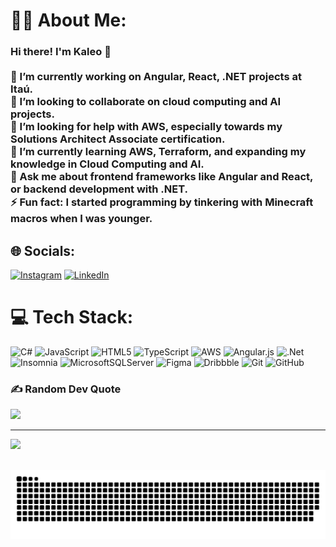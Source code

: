 # 👩‍💻 About Me:
### Hi there! I'm Kaleo 👋<br><br>🔭 I’m currently working on Angular, React, .NET projects at Itaú.  <br>👯 I’m looking to collaborate on cloud computing and AI projects.  <br>🤝 I’m looking for help with AWS, especially towards my Solutions Architect Associate certification.  <br>🌱 I’m currently learning AWS, Terraform, and expanding my knowledge in Cloud Computing and AI.  <br>💬 Ask me about frontend frameworks like Angular and React, or backend development with .NET.  <br>⚡ Fun fact: I started programming by tinkering with Minecraft macros when I was younger.


## 🌐 Socials:
[![Instagram](https://img.shields.io/badge/Instagram-%23E4405F.svg?logo=Instagram&logoColor=white)](https://instagram.com/kaleobonatto) [![LinkedIn](https://img.shields.io/badge/LinkedIn-%230077B5.svg?logo=linkedin&logoColor=white)](https://linkedin.com/in/kaleobonatto) 

# 💻 Tech Stack:
![C#](https://img.shields.io/badge/c%23-%23239120.svg?style=flat-square&logo=csharp&logoColor=white) ![JavaScript](https://img.shields.io/badge/javascript-%23323330.svg?style=flat-square&logo=javascript&logoColor=%23F7DF1E) ![HTML5](https://img.shields.io/badge/html5-%23E34F26.svg?style=flat-square&logo=html5&logoColor=white) ![TypeScript](https://img.shields.io/badge/typescript-%23007ACC.svg?style=flat-square&logo=typescript&logoColor=white) ![AWS](https://img.shields.io/badge/AWS-%23FF9900.svg?style=flat-square&logo=amazon-aws&logoColor=white) ![Angular.js](https://img.shields.io/badge/angular.js-%23E23237.svg?style=flat-square&logo=angularjs&logoColor=white) ![.Net](https://img.shields.io/badge/.NET-5C2D91?style=flat-square&logo=.net&logoColor=white) ![Insomnia](https://img.shields.io/badge/Insomnia-black?style=flat-square&logo=insomnia&logoColor=5849BE) ![MicrosoftSQLServer](https://img.shields.io/badge/Microsoft%20SQL%20Server-CC2927?style=flat-square&logo=microsoft%20sql%20server&logoColor=white) ![Figma](https://img.shields.io/badge/figma-%23F24E1E.svg?style=flat-square&logo=figma&logoColor=white) ![Dribbble](https://img.shields.io/badge/Dribbble-EA4C89?style=flat-square&logo=dribbble&logoColor=white) ![Git](https://img.shields.io/badge/git-%23F05033.svg?style=flat-square&logo=git&logoColor=white) ![GitHub](https://img.shields.io/badge/github-%23121011.svg?style=flat-square&logo=github&logoColor=white)

### ✍️ Random Dev Quote
![](https://quotes-github-readme.vercel.app/api?type=horizontal&theme=radical)

---
[![](https://visitcount.itsvg.in/api?id=kaleobonatto&icon=0&color=0)](https://visitcount.itsvg.in)

<br clear="both">

<img src="https://raw.githubusercontent.com/kaleobonatto/kaleobonatto/output/snake.svg" alt="Snake animation" />

###
<!-- Proudly created with GPRM ( https://gprm.itsvg.in ) -->
